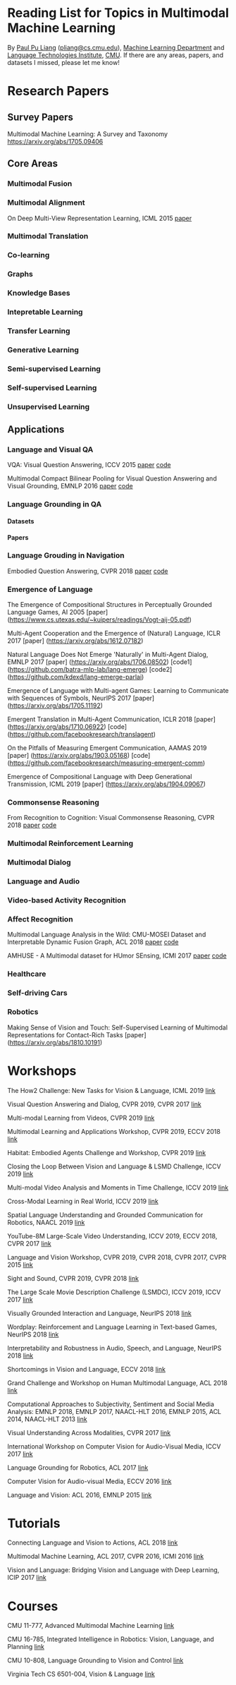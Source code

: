 # Reading List for Topics in Multimodal Machine Learning
By [Paul Pu Liang](http://www.cs.cmu.edu/~pliang/) (pliang@cs.cmu.edu), [Machine Learning Department](http://www.ml.cmu.edu/) and [Language Technologies Institute](https://www.lti.cs.cmu.edu/), [CMU](https://www.cmu.edu/). If there are any areas, papers, and datasets I missed, please let me know!

# Research Papers

## Survey Papers

Multimodal Machine Learning: A Survey and Taxonomy https://arxiv.org/abs/1705.09406

## Core Areas

### Multimodal Fusion

### Multimodal Alignment

On Deep Multi-View Representation Learning, ICML 2015 [paper](http://proceedings.mlr.press/v37/wangb15.pdf)

### Multimodal Translation

### Co-learning

### Graphs

### Knowledge Bases

### Intepretable Learning

### Transfer Learning

### Generative Learning

### Semi-supervised Learning

### Self-supervised Learning

### Unsupervised Learning

## Applications

### Language and Visual QA

VQA: Visual Question Answering, ICCV 2015 [paper](https://arxiv.org/abs/1505.00468) [code](https://visualqa.org/)

Multimodal Compact Bilinear Pooling for Visual Question Answering and Visual Grounding, EMNLP 2016 [paper](https://arxiv.org/abs/1606.01847) [code](https://github.com/akirafukui/vqa-mcb)

### Language Grounding in QA

#### Datasets

#### Papers

### Language Grouding in Navigation

Embodied Question Answering, CVPR 2018 [paper](https://arxiv.org/abs/1711.11543) [code](https://embodiedqa.org/)

### Emergence of Language

The Emergence of Compositional Structures in Perceptually Grounded Language Games, AI 2005 [paper] (https://www.cs.utexas.edu/~kuipers/readings/Vogt-aij-05.pdf)

Multi-Agent Cooperation and the Emergence of (Natural) Language, ICLR 2017 [paper] (https://arxiv.org/abs/1612.07182)

Natural Language Does Not Emerge 'Naturally' in Multi-Agent Dialog, EMNLP 2017 [paper] (https://arxiv.org/abs/1706.08502) [code1] (https://github.com/batra-mlp-lab/lang-emerge) [code2] (https://github.com/kdexd/lang-emerge-parlai)

Emergence of Language with Multi-agent Games: Learning to Communicate with Sequences of Symbols, NeurIPS 2017 [paper] (https://arxiv.org/abs/1705.11192)

Emergent Translation in Multi-Agent Communication, ICLR 2018 [paper] (https://arxiv.org/abs/1710.06922) [code] (https://github.com/facebookresearch/translagent)

On the Pitfalls of Measuring Emergent Communication, AAMAS 2019 [paper] (https://arxiv.org/abs/1903.05168) [code] (https://github.com/facebookresearch/measuring-emergent-comm)

Emergence of Compositional Language with Deep Generational Transmission, ICML 2019 [paper] (https://arxiv.org/abs/1904.09067)

### Commonsense Reasoning

From Recognition to Cognition: Visual Commonsense Reasoning, CVPR 2018 [paper](https://arxiv.org/abs/1811.10830) [code](https://visualcommonsense.com/)

### Multimodal Reinforcement Learning

### Multimodal Dialog

### Language and Audio

### Video-based Activity Recognition

### Affect Recognition

Multimodal Language Analysis in the Wild: CMU-MOSEI Dataset and Interpretable Dynamic Fusion Graph, ACL 2018 [paper](http://aclweb.org/anthology/P18-1208) [code](https://github.com/A2Zadeh/CMU-MultimodalSDK)

AMHUSE - A Multimodal dataset for HUmor SEnsing, ICMI 2017 [paper](https://dl.acm.org/citation.cfm?id=3136806) [code](http://amhuse.phuselab.di.unimi.it/)

### Healthcare

### Self-driving Cars

### Robotics

Making Sense of Vision and Touch: Self-Supervised Learning of Multimodal Representations for Contact-Rich Tasks [paper] (https://arxiv.org/abs/1810.10191)

# Workshops

The How2 Challenge: New Tasks for Vision & Language, ICML 2019 [link](https://srvk.github.io/how2-challenge/)

Visual Question Answering and Dialog, CVPR 2019, CVPR 2017 [link](https://visualqa.org/workshop.html)

Multi-modal Learning from Videos, CVPR 2019 [link](https://sites.google.com/view/mmlv/home)

Multimodal Learning and Applications Workshop, CVPR 2019, ECCV 2018 [link](https://mula-workshop.github.io/)

Habitat: Embodied Agents Challenge and Workshop, CVPR 2019 [link](https://aihabitat.org/workshop/)

Closing the Loop Between Vision and Language & LSMD Challenge, ICCV 2019 [link](https://sites.google.com/site/iccv19clvllsmdc/)

Multi-modal Video Analysis and Moments in Time Challenge, ICCV 2019 [link](https://sites.google.com/view/multimodalvideo/)

Cross-Modal Learning in Real World, ICCV 2019 [link](https://cromol.github.io/)

Spatial Language Understanding and Grounded Communication for Robotics, NAACL 2019 [link](https://splu-robonlp.github.io/)

YouTube-8M Large-Scale Video Understanding, ICCV 2019, ECCV 2018, CVPR 2017 [link](https://research.google.com/youtube8m/workshop2018/)

Language and Vision Workshop, CVPR 2019, CVPR 2018, CVPR 2017, CVPR 2015 [link](http://languageandvision.com/)

Sight and Sound, CVPR 2019, CVPR 2018 [link](http://sightsound.org/)

The Large Scale Movie Description Challenge (LSMDC), ICCV 2019, ICCV 2017 [link](https://sites.google.com/site/describingmovies/)

Visually Grounded Interaction and Language, NeurIPS 2018 [link](https://nips2018vigil.github.io/)

Wordplay: Reinforcement and Language Learning in Text-based Games, NeurIPS 2018 [link](https://www.wordplay2018.com/)

Interpretability and Robustness in Audio, Speech, and Language, NeurIPS 2018 [link](https://irasl.gitlab.io/)

Shortcomings in Vision and Language, ECCV 2018 [link](https://sites.google.com/view/sivl/)

Grand Challenge and Workshop on Human Multimodal Language, ACL 2018 [link](http://multicomp.cs.cmu.edu/acl2018multimodalchallenge/)

Computational Approaches to Subjectivity, Sentiment and Social Media Analysis: EMNLP 2018, EMNLP 2017, NAACL-HLT 2016, EMNLP 2015, ACL 2014, NAACL-HLT 2013 [link](https://wt-public.emm4u.eu/wassa2018/)

Visual Understanding Across Modalities, CVPR 2017 [link](http://vuchallenge.org/)

International Workshop on Computer Vision for Audio-Visual Media, ICCV 2017 [link](https://cvavm2017.wordpress.com/)

Language Grounding for Robotics, ACL 2017 [link](https://robo-nlp.github.io/2017_index.html)

Computer Vision for Audio-visual Media, ECCV 2016 [link](https://cvavm2016.wordpress.com/)

Language and Vision: ACL 2016, EMNLP 2015 [link](https://vision.cs.hacettepe.edu.tr/vl2016/)

# Tutorials
Connecting Language and Vision to Actions, ACL 2018 [link](https://lvatutorial.github.io/)

Multimodal Machine Learning, ACL 2017, CVPR 2016, ICMI 2016 [link](https://sites.google.com/site/multiml2016cvpr/)

Vision and Language: Bridging Vision and Language with Deep Learning, ICIP 2017 [link](https://www.microsoft.com/en-us/research/publication/vision-language-bridging-vision-language-deep-learning/)

# Courses
CMU 11-777, Advanced Multimodal Machine Learning [link](https://piazza.com/cmu/fall2018/11777/resources)

CMU 16-785, Integrated Intelligence in Robotics: Vision, Language, and Planning [link](http://www.cs.cmu.edu/~jeanoh/16-785/)

CMU 10-808, Language Grounding to Vision and Control [link](https://katefvision.github.io/LanguageGrounding/)

Virginia Tech CS 6501-004, Vision & Language [link](http://www.cs.virginia.edu/~vicente/vislang/)
